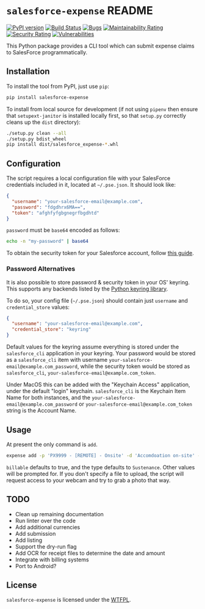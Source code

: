 # `salesforce-expense` README


[![PyPI version](https://badge.fury.io/py/salesforce-expense.svg)](https://badge.fury.io/py/salesforce-expense)
[![Build Status](https://api.travis-ci.org/giuliocalzolari/salesforce-expense.svg?branch=master)](https://travis-ci.org/giuliocalzolari/salesforce-expense/)
[![Bugs](https://sonarcloud.io/api/project_badges/measure?project=giuliocalzolari_salesforce-expense&metric=bugs)](https://sonarcloud.io/dashboard?id=giuliocalzolari_salesforce-expense)
[![Maintainability Rating](https://sonarcloud.io/api/project_badges/measure?project=giuliocalzolari_salesforce-expense&metric=sqale_rating)](https://sonarcloud.io/dashboard?id=giuliocalzolari_salesforce-expense)
[![Security Rating](https://sonarcloud.io/api/project_badges/measure?project=giuliocalzolari_salesforce-expense&metric=security_rating)](https://sonarcloud.io/dashboard?id=giuliocalzolari_salesforce-expense)
[![Vulnerabilities](https://sonarcloud.io/api/project_badges/measure?project=giuliocalzolari_salesforce-expense&metric=vulnerabilities)](https://sonarcloud.io/dashboard?id=giuliocalzolari_salesforce-expense)

This Python package provides a CLI tool which can submit expense claims to
SalesForce programmatically.

## Installation

To install the tool from PyPI, just use `pip`:

```bash
pip install salesforce-expense
```

To install from local source for development (if not using `pipenv` then ensure
that `setupext-janitor` is installed locally first, so that `setup.py`
correctly cleans up the `dist` directory):

```bash
./setup.py clean --all
./setup.py bdist_wheel
pip install dist/salesforce_expense-*.whl
```

## Configuration

The script requires a local configuration file with your SalesForce credentials
included in it, located at `~/.pse.json`. It should look like:

```json
{
  "username": "your-salesforce-email@example.com",
  "password": "fdgdhrx6MA==",
  "token": "afghfyfgbgnegrfbgdhtd"
}
```

`password` must be `base64` encoded as follows:

```bash
echo -n "my-password" | base64
```

To obtain the security token for your Salesforce account, follow
[this guide](https://onlinehelp.coveo.com/en/ces/7.0/administrator/getting_the_security_token_for_your_salesforce_account.htm).

### Password Alternatives

It is also possible to store password & security token in your OS' keyring. This supports any backends listed by the [Python keyring library](https://pypi.org/project/keyring).

To do so, your config file (`~/.pse.json`) should contain just `username` and `credential_store` values:
```json
{
  "username": "your-salesforce-email@example.com",
  "credential_store": "keyring"
}
```

Default values for the keyring assume everything is stored under the `salesforce_cli` application in your keyring. Your password would be stored as a `salesforce_cli` item with username `your-salesforce-email@example.com_password`, while the security token would be stored as `salesforce_cli`, `your-salesforce-email@example.com_token`.

Under MacOS this can be added with the "Keychain Access" application, under the default "login" keychain. `salesforce_cli` is the Keychain Item Name for both instances, and the `your-salesforce-email@example.com_password` or `your-salesforce-email@example.com_token` string is the Account Name.

## Usage

At present the only command is `add`.

```bash
expense add -p 'PX9999 - [REMOTE] - Onsite' -d 'Accomdoation on-site' -a 149.61 --date 2019-10-21 --currency NOK --non-billable --category Accommodation -f receipt.pdf
```

`billable` defaults to true, and the type defaults to `Sustenance`. Other
values will be prompted for. If you don't specify a file to upload, the script
will request access to your webcam and try to grab a photo that way.

## TODO

-   Clean up remaining documentation
-   Run linter over the code
-   Add additional currencies
-   Add submission
-   Add listing
-   Support the dry-run flag
-   Add OCR for receipt files to determine the date and amount
-   Integrate with billing systems
-   Port to Android?

## License

`salesforce-expense` is licensed under the [WTFPL](LICENSE).

